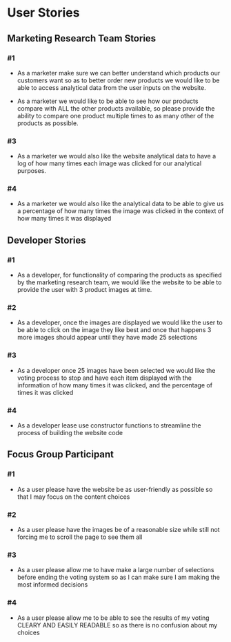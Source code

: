 # User Stories

## Marketing Research Team Stories

### #1
- As a marketer make sure we can better understand which products our customers want so as to better order new products we would like to be able to access analytical data from the user inputs on the website.

- As a marketer we would like to be able to see how our products compare with ALL the other products available, so please provide the ability to compare one product multiple times to as many other of the products as possible.

### #3
- As a marketer we would also like the website analytical data to have a log of how many times each image was clicked for our analytical purposes.

### #4
- As a marketer we would also like the analytical data to be able to give us a percentage of how many times the image was clicked in the context of how many times it was displayed

## Developer Stories

### #1
- As a developer, for functionality of comparing the products as specified by the marketing research team, we would like the website to be able to provide the user with 3 product images at time.

### #2
- As a developer, once the images are displayed we would like the user to be able to click on the image they like best and once that happens 3 more images should appear until they have made 25 selections

### #3
- As a developer once 25 images have been selected we would like the voting process to stop and have each item displayed with the information of how many times it was clicked, and the percentage of times it was clicked

### #4
- As a developer lease use constructor functions to streamline the process of building the website code

## Focus Group Participant

### #1
- As a user please have the website be as user-friendly as possible so that I may focus on the content choices

### #2
- As a user please have the images be of a reasonable size while still not forcing me to scroll the page to see them all

### #3
- As a user please allow me to have make a large number of selections before ending the voting system so as I can make sure I am making the most informed decisions

### #4
- As a user please allow me to be able to see the results of my voting CLEARY AND EASILY READABLE so as there is no confusion about my choices
